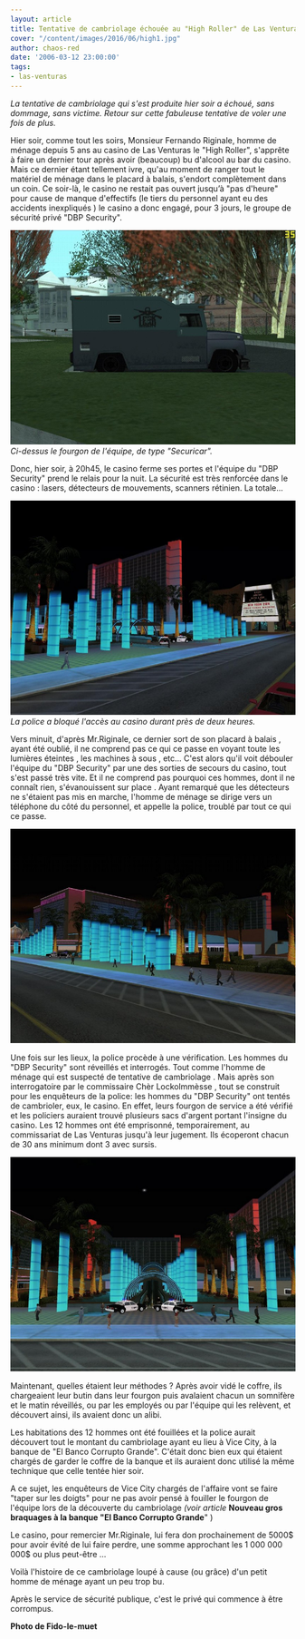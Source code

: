 ```yaml
---
layout: article
title: Tentative de cambriolage échouée au "High Roller" de Las Venturas
cover: "/content/images/2016/06/high1.jpg"
author: chaos-red
date: '2006-03-12 23:00:00'
tags:
- las-venturas
---
```


_La tentative de cambriolage qui s'est produite hier soir a échoué, sans dommage, sans victime. Retour sur cette fabuleuse tentative de voler une fois de plus._

Hier soir, comme tout les soirs, Monsieur Fernando Riginale, homme de ménage depuis 5 ans au casino de Las Venturas le "High Roller", s'apprête à faire un dernier tour après avoir (beaucoup) bu d'alcool au bar du casino. Mais ce dernier étant tellement ivre, qu'au moment de ranger tout le matériel de ménage dans le placard à balais, s'endort complètement dans un coin. Ce soir-là, le casino ne restait pas ouvert jusqu’à "pas d'heure" pour cause de manque d'effectifs (le tiers du personnel ayant eu des accidents inexpliqués ) le casino a donc engagé, pour 3 jours, le groupe de sécurité privé "DBP Security".

![Ci-dessus le fourgon de l'équipe, de type "Securicar".](/content/images/2005/01/DBP.jpg)
_Ci-dessus le fourgon de l'équipe, de type "Securicar"._

Donc, hier soir, à 20h45, le casino ferme ses portes et l'équipe du "DBP Security" prend le relais pour la nuit. La sécurité est très renforcée dans le casino : lasers, détecteurs de mouvements, scanners rétinien. La totale...

![La police a bloqué l'accès au casino durant près de deux heures.](/content/images/2005/01/high2.jpg)
_La police a bloqué l'accès au casino durant près de deux heures._

Vers minuit, d'après Mr.Riginale, ce dernier sort de son placard à balais , ayant été oublié, il ne comprend pas ce qui ce passe en voyant toute les lumières éteintes , les machines à sous , etc... C'est alors qu'il voit débouler l'équipe du "DBP Security" par une des sorties de secours du casino, tout s'est passé très vite. Et il ne comprend pas pourquoi ces hommes, dont il ne connaît rien, s'évanouissent sur place . Ayant remarqué que les détecteurs ne s'étaient pas mis en marche, l'homme de ménage se dirige vers un téléphone du côté du personnel, et appelle la police, troublé par tout ce qui ce passe.

![](/content/images/2005/01/high3.jpg)

Une fois sur les lieux, la police procède à une vérification. Les hommes du "DBP Security" sont réveillés et interrogés. Tout comme l'homme de ménage qui est suspecté de tentative de cambriolage . Mais après son interrogatoire par le commissaire Chèr Lockolmmèsse , tout se construit pour les enquêteurs de la police: les hommes du "DBP Security" ont tentés de cambrioler, eux, le casino. En effet, leurs fourgon de service a été vérifié et les policiers auraient trouvé plusieurs sacs d'argent portant l'insigne du casino. Les 12 hommes ont été emprisonné, temporairement, au commissariat de Las Venturas jusqu'à leur jugement. Ils écoperont chacun de 30 ans minimum dont 3 avec sursis.

![](/content/images/2005/01/high4.jpg)

Maintenant, quelles étaient leur méthodes ? Après avoir vidé le coffre, ils chargeaient leur butin dans leur fourgon puis avalaient chacun un somnifère et le matin réveillés, ou par les employés ou par l'équipe qui les relèvent, et découvert ainsi, ils avaient donc un alibi.

Les habitations des 12 hommes ont été fouillées et la police aurait découvert tout le montant du cambriolage ayant eu lieu à Vice City, à la banque de "El Banco Corrupto Grande". C'était donc bien eux qui étaient chargés de garder le coffre de la banque et ils auraient donc utilisé la même technique que celle tentée hier soir.

A ce sujet, les enquêteurs de Vice City chargés de l'affaire vont se faire "taper sur les doigts" pour ne pas avoir pensé à fouiller le fourgon de l'équipe lors de la découverte du cambriolage _(voir article_ **Nouveau gros braquages à la banque "El Banco Corrupto Grande**" )

Le casino, pour remercier Mr.Riginale, lui fera don prochainement de 5000$ pour avoir évité de lui faire perdre, une somme approchant les 1 000 000 000$ ou plus peut-être ...

Voilà l'histoire de ce cambriolage loupé à cause (ou grâce) d'un petit homme de ménage ayant un peu trop bu.

Après le service de sécurité publique, c'est le privé qui commence à être corrompus.

**Photo de Fido-le-muet**

<!--kg-card-end: markdown-->
